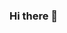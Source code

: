 ### Hi there 👋

<!--

- I’m currently studying Software and Web Development at [ETEC-138 Profº Armando José Farinazzo] (https://etecfernandopolis.com.br/site/inicio/).
- I’m currently learning ....
- How to reach me: ...
-->
